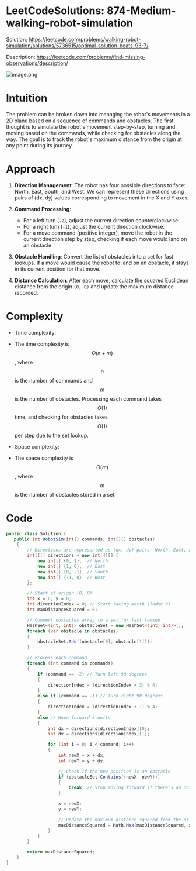 # LeetCodeSolutions: 874-Medium-walking-robot-simulation


Solution: https://leetcode.com/problems/walking-robot-simulation/solutions/5736515/optimal-solution-beats-93-7/

Description: https://leetcode.com/problems/find-missing-observations/description/

![image.png](https://assets.leetcode.com/users/images/1f367f31-ed8e-4ba2-821f-3d155edb18bf_1725458305.8043625.png)

# Intuition
<!-- Describe your first thoughts on how to solve this problem. -->
The problem can be broken down into managing the robot's movements in a 2D plane based on a sequence of commands and obstacles. The first thought is to simulate the robot's movement step-by-step, turning and moving based on the commands, while checking for obstacles along the way. The goal is to track the robot's maximum distance from the origin at any point during its journey.

# Approach
<!-- Describe your approach to solving the problem. -->
1. **Direction Management**: The robot has four possible directions to face: North, East, South, and West. We can represent these directions using pairs of (dx, dy) values corresponding to movement in the X and Y axes.

2. **Command Processing**: 
   - For a left turn (`-2`), adjust the current direction counterclockwise.
   - For a right turn (`-1`), adjust the current direction clockwise.
   - For a move command (positive integer), move the robot in the current direction step by step, checking if each move would land on an obstacle.

3. **Obstacle Handling**: Convert the list of obstacles into a set for fast lookups. If a move would cause the robot to land on an obstacle, it stays in its current position for that move.

4. **Distance Calculation**: After each move, calculate the squared Euclidean distance from the origin `(0, 0)` and update the maximum distance recorded.

# Complexity
- Time complexity:
<!-- Add your time complexity here, e.g. $$O(n)$$ -->
  - The time complexity is $$O(n + m)$$, where $$n$$ is the number of commands and $$m$$ is the number of obstacles. Processing each command takes $$O(1)$$ time, and checking for obstacles takes $$O(1)$$ per step due to the set lookup.

- Space complexity:
<!-- Add your space complexity here, e.g. $$O(n)$$ -->
  - The space complexity is $$O(m)$$, where $$m$$ is the number of obstacles stored in a set.


# Code
```csharp []
public class Solution {
   public int RobotSim(int[] commands, int[][] obstacles)
    {
        // Directions are represented as (dx, dy) pairs: North, East, South, West
        int[][] directions = new int[4][] {
            new int[] {0, 1},  // North
            new int[] {1, 0},  // East
            new int[] {0, -1}, // South
            new int[] {-1, 0}  // West
        };

        // Start at origin (0, 0)
        int x = 0, y = 0;
        int directionIndex = 0; // Start facing North (index 0)
        int maxDistanceSquared = 0;

        // Convert obstacles array to a set for fast lookup
        HashSet<(int, int)> obstacleSet = new HashSet<(int, int)>();
        foreach (var obstacle in obstacles)
        {
            obstacleSet.Add((obstacle[0], obstacle[1]));
        }

        // Process each command
        foreach (int command in commands)
        {
            if (command == -2) // Turn left 90 degrees
            {
                directionIndex = (directionIndex + 3) % 4;
            }
            else if (command == -1) // Turn right 90 degrees
            {
                directionIndex = (directionIndex + 1) % 4;
            }
            else // Move forward k units
            {
                int dx = directions[directionIndex][0];
                int dy = directions[directionIndex][1];

                for (int i = 0; i < command; i++)
                {
                    int newX = x + dx;
                    int newY = y + dy;

                    // Check if the new position is an obstacle
                    if (obstacleSet.Contains((newX, newY)))
                    {
                        break; // Stop moving forward if there's an obstacle
                    }

                    x = newX;
                    y = newY;

                    // Update the maximum distance squared from the origin
                    maxDistanceSquared = Math.Max(maxDistanceSquared, x * x + y * y);
                }
            }
        }

        return maxDistanceSquared;
    }
}
```
